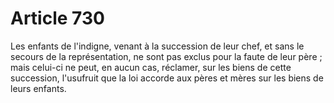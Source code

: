 # Article 730

Les enfants de l'indigne, venant à la succession de leur chef, et sans le secours de la représentation, ne sont pas exclus pour la faute de leur père ; mais celui-ci ne peut, en aucun cas, réclamer, sur les biens de cette succession, l'usufruit que la loi accorde aux pères et mères sur les biens de leurs enfants.